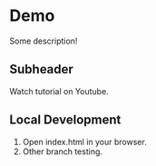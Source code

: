# Demo

Some description!

## Subheader

Watch tutorial on Youtube.

## Local Development

1. Open index.html in your browser.
2. Other branch testing.